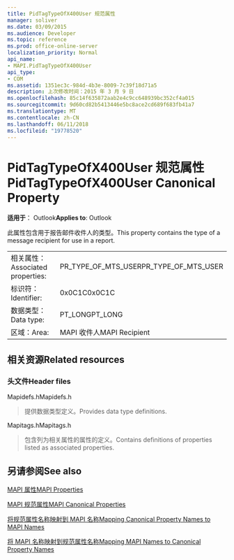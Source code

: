 ```yaml
---
title: PidTagTypeOfX400User 规范属性
manager: soliver
ms.date: 03/09/2015
ms.audience: Developer
ms.topic: reference
ms.prod: office-online-server
localization_priority: Normal
api_name:
- MAPI.PidTagTypeOfX400User
api_type:
- COM
ms.assetid: 1351ec3c-984d-4b3e-8009-7c39f18d71a5
description: 上次修改时间：2015 年 3 月 9 日
ms.openlocfilehash: 85c14f635872aab2e4c9cc648939bc352cf4a015
ms.sourcegitcommit: 9d60cd82b5413446e5bc8ace2cd689f683fb41a7
ms.translationtype: MT
ms.contentlocale: zh-CN
ms.lasthandoff: 06/11/2018
ms.locfileid: "19778520"
---
```

# <a name="pidtagtypeofx400user-canonical-property"></a><span data-ttu-id="c1d15-103">PidTagTypeOfX400User 规范属性</span><span class="sxs-lookup"><span data-stu-id="c1d15-103">PidTagTypeOfX400User Canonical Property</span></span>

  
  
<span data-ttu-id="c1d15-104">**适用于**： Outlook</span><span class="sxs-lookup"><span data-stu-id="c1d15-104">**Applies to**: Outlook</span></span> 
  
<span data-ttu-id="c1d15-105">此属性包含用于报告邮件收件人的类型。</span><span class="sxs-lookup"><span data-stu-id="c1d15-105">This property contains the type of a message recipient for use in a report.</span></span>
  
|||
|:-----|:-----|
|<span data-ttu-id="c1d15-106">相关属性：</span><span class="sxs-lookup"><span data-stu-id="c1d15-106">Associated properties:</span></span>  <br/> |<span data-ttu-id="c1d15-107">PR_TYPE_OF_MTS_USER</span><span class="sxs-lookup"><span data-stu-id="c1d15-107">PR_TYPE_OF_MTS_USER</span></span>  <br/> |
|<span data-ttu-id="c1d15-108">标识符：</span><span class="sxs-lookup"><span data-stu-id="c1d15-108">Identifier:</span></span>  <br/> |<span data-ttu-id="c1d15-109">0x0C1C</span><span class="sxs-lookup"><span data-stu-id="c1d15-109">0x0C1C</span></span>  <br/> |
|<span data-ttu-id="c1d15-110">数据类型：</span><span class="sxs-lookup"><span data-stu-id="c1d15-110">Data type:</span></span>  <br/> |<span data-ttu-id="c1d15-111">PT_LONG</span><span class="sxs-lookup"><span data-stu-id="c1d15-111">PT_LONG</span></span>  <br/> |
|<span data-ttu-id="c1d15-112">区域：</span><span class="sxs-lookup"><span data-stu-id="c1d15-112">Area:</span></span>  <br/> |<span data-ttu-id="c1d15-113">MAPI 收件人</span><span class="sxs-lookup"><span data-stu-id="c1d15-113">MAPI Recipient</span></span>  <br/> |
   
## <a name="related-resources"></a><span data-ttu-id="c1d15-114">相关资源</span><span class="sxs-lookup"><span data-stu-id="c1d15-114">Related resources</span></span>

### <a name="header-files"></a><span data-ttu-id="c1d15-115">头文件</span><span class="sxs-lookup"><span data-stu-id="c1d15-115">Header files</span></span>

<span data-ttu-id="c1d15-116">Mapidefs.h</span><span class="sxs-lookup"><span data-stu-id="c1d15-116">Mapidefs.h</span></span>
  
> <span data-ttu-id="c1d15-117">提供数据类型定义。</span><span class="sxs-lookup"><span data-stu-id="c1d15-117">Provides data type definitions.</span></span>
    
<span data-ttu-id="c1d15-118">Mapitags.h</span><span class="sxs-lookup"><span data-stu-id="c1d15-118">Mapitags.h</span></span>
  
> <span data-ttu-id="c1d15-119">包含列为相关属性的属性的定义。</span><span class="sxs-lookup"><span data-stu-id="c1d15-119">Contains definitions of properties listed as associated properties.</span></span>
    
## <a name="see-also"></a><span data-ttu-id="c1d15-120">另请参阅</span><span class="sxs-lookup"><span data-stu-id="c1d15-120">See also</span></span>



[<span data-ttu-id="c1d15-121">MAPI 属性</span><span class="sxs-lookup"><span data-stu-id="c1d15-121">MAPI Properties</span></span>](mapi-properties.md)
  
[<span data-ttu-id="c1d15-122">MAPI 规范属性</span><span class="sxs-lookup"><span data-stu-id="c1d15-122">MAPI Canonical Properties</span></span>](mapi-canonical-properties.md)
  
[<span data-ttu-id="c1d15-123">将规范属性名称映射到 MAPI 名称</span><span class="sxs-lookup"><span data-stu-id="c1d15-123">Mapping Canonical Property Names to MAPI Names</span></span>](mapping-canonical-property-names-to-mapi-names.md)
  
[<span data-ttu-id="c1d15-124">将 MAPI 名称映射到规范属性名称</span><span class="sxs-lookup"><span data-stu-id="c1d15-124">Mapping MAPI Names to Canonical Property Names</span></span>](mapping-mapi-names-to-canonical-property-names.md)


